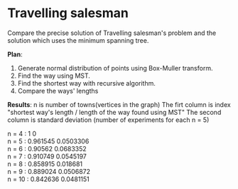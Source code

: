 # Travelling salesman
Compare the precise solution of Travelling salesman's problem and the solution which uses the minimum spanning tree.

**Plan**:
1) Generate normal distribution of points using Box-Muller transform.
2) Find the way using MST.
3) Find the shortest way with recursive algorithm.
4) Compare the ways' lengths

**Results**:
n is number of towns(vertices in the graph)
The firt column is index "shortest way's length / length of the way found using MST"
The second column is standard deviation (number of experiments for each n = 5)

n = 4 : 1	        0  
n = 5 : 0.961545	0.0503306  
n = 6 : 0.90562	  0.0683352  
n = 7 : 0.910749	0.0545197  
n = 8 : 0.858915	0.018681  
n = 9 : 0.889024	0.0506872  
n = 10 : 0.842636	0.0481151  

